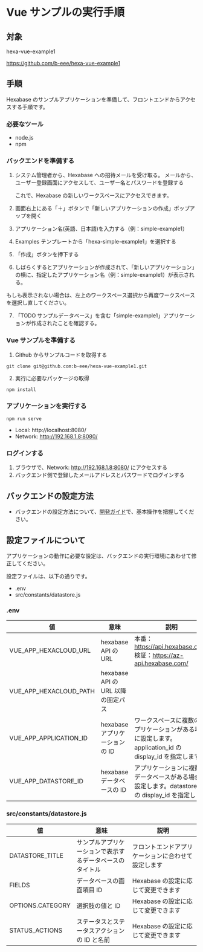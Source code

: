 # Vue サンプルの実行手順

## 対象

hexa-vue-example1

https://github.com/b-eee/hexa-vue-example1

## 手順

Hexabase のサンプルアプリケーションを準備して、フロントエンドからアクセスする手順です。

### 必要なツール

- node.js
- npm

### バックエンドを準備する

1. システム管理者から、Hexabase への招待メールを受け取る。
   メールから、ユーザー登録画面にアクセスして、ユーザー名とパスワードを登録する

   これで、Hexabase の新しいワークスペースにアクセスできます。

2. 画面右上にある「＋」ボタンで「新しいアプリケーションの作成」ポップアップを開く

3. アプリケーション名(英語、日本語)を入力する（例：simple-example1）
4. Examples テンプレートから「hexa-simple-example1」を選択する
5. 「作成」ボタンを押下する

6. しばらくするとアプリケーションが作成されて、「新しいアプリケーション」の横に、指定したアプリケーション名（例：simple-example1）が表示される。

もしも表示されない場合は、左上のワークスペース選択から再度ワークスペースを選択し直してください。

7. 「TODO サンプルデータベース」を含む「simple-example1」アプリケーションが作成されたことを確認する。

### Vue サンプルを準備する

1. Github からサンプルコードを取得する

```
git clone git@github.com:b-eee/hexa-vue-example1.git
```

2. 実行に必要なパッケージの取得

```
npm install
```

### アプリケーションを実行する

```
npm run serve
```

- Local: http://localhost:8080/
- Network: http://192.168.1.8:8080/

### ログインする

1. ブラウザで、Network: http://192.168.1.8:8080/ にアクセスする
2. バックエンド側で登録したメールアドレスとパスワードでログインする

## バックエンドの設定方法

- バックエンドの設定方法について、[開発ガイド](https://b-eee.github.io/development_guide/)で、基本操作を把握してください。

## 設定ファイルについて

アプリケーションの動作に必要な設定は、バックエンドの実行環境にあわせて修正してください。

設定ファイルは、以下の通りです。

- .env
- src/constants/datastore.js

### .env

| 値                     | 意味                               | 説明                                                                                                                          |
| ---------------------- | ---------------------------------- | ----------------------------------------------------------------------------------------------------------------------------- |
| VUE_APP_HEXACLOUD_URL  | hexabase API の URL                | 本番： https://api.hexabase.com/  <br>検証：https://az-api.hexabase.com/ |
| VUE_APP_HEXACLOUD_PATH | hexabase API の URL 以降の固定パス |
| VUE_APP_APPLICATION_ID | hexabase アプリケーションの ID     | ワークスペースに複数のアプリケーションがある場合に設定します。application_id の display_id を指定します                       |
| VUE_APP_DATASTORE_ID   | hexabase データベースの ID         | アプリケーションに複数のデータベースがある場合に設定します。datastore_id の display_id を指定します                           |

### src/constants/datastore.js

| 値               | 意味                                                     | 説明                                               |
| ---------------- | -------------------------------------------------------- | -------------------------------------------------- |
| DATASTORE_TITLE  | サンプルアプリケーションで表示するデータベースのタイトル | フロントエンドアプリケーションに合わせて設定します |
| FIELDS           | データベースの画面項目 ID                                | Hexabase の設定に応じて変更できます                |
| OPTIONS.CATEGORY | 選択肢の値と ID                                          | Hexabase の設定に応じて変更できます                |
| STATUS_ACTIONS   | ステータスとステータスアクションの ID と名前             | Hexabase の設定に応じて変更できます                |
